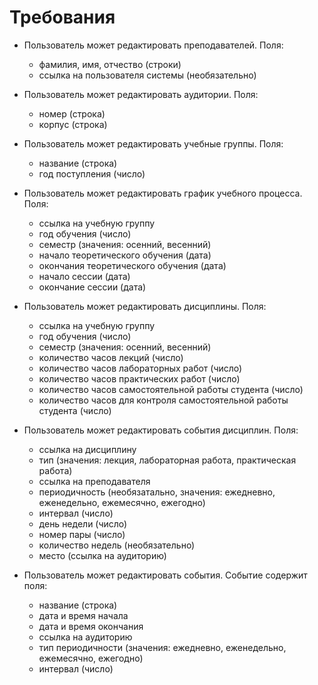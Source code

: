 # Требования

* Пользователь может редактировать преподавателей. Поля:
    * фамилия, имя, отчество (строки)
    * ссылка на пользователя системы (необязательно)

* Пользователь может редактировать аудитории. Поля:
    * номер (строка)
    * корпус (строка)

* Пользователь может редактировать учебные группы. Поля:
    * название (строка)
    * год поступления (число)

* Пользователь может редактировать график учебного процесса. Поля:
    * ссылка на учебную группу
    * год обучения (число)
    * семестр (значения: осенний, весенний)
    * начало теоретического обучения (дата)
    * окончания теоретического обучения (дата)
    * начало сессии (дата)
    * окончание сессии (дата)

* Пользователь может редактировать дисциплины. Поля:
    * ссылка на учебную группу
    * год обучения (число)
    * семестр (значения: осенний, весенний)
    * количество часов лекций (число) 
    * количество часов лабораторных работ (число)
    * количество часов практических работ (число)
    * количество часов самостоятельной работы студента (число)
    * количество часов для контроля самостоятельной работы студента (число)

* Пользователь может редактировать события дисциплин. Поля:
    * ссылка на дисциплину
    * тип (значения: лекция, лабораторная работа, практическая работа)
    * ссылка на преподавателя
    * периодичность (необязатально, значения: ежедневно, еженедельно, ежемесячно, ежегодно)
    * интервал (число)
    * день недели (число)
    * номер пары (число)
    * количество недель (необязательно)
    * место (ссылка на аудиторию)

* Пользователь может редактировать события. Событие содержит поля:
    * название (строка)
    * дата и время начала
    * дата и время окончания
    * ссылка на аудиторию
    * тип периодичности (значения: ежедневно, еженедельно, ежемесячно, ежегодно)
    * интервал (число)




